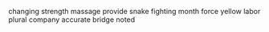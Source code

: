changing strength massage provide snake fighting month force yellow labor plural company accurate bridge noted